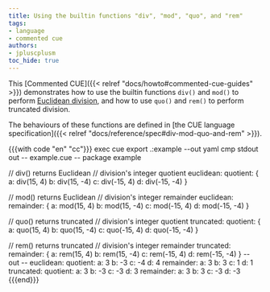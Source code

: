 ```yaml
---
title: Using the builtin functions "div", "mod", "quo", and "rem"
tags:
- language
- commented cue
authors:
- jpluscplusm
toc_hide: true
---
```


This [Commented CUE]({{< relref "docs/howto#commented-cue-guides" >}})
demonstrates how to use the builtin functions `div()` and `mod()` to perform
[Euclidean division](https://en.wikipedia.org/wiki/Euclidean_division), and how
to use `quo()` and `rem()` to perform truncated division.

The behaviours of these functions are defined in
[the CUE language specification]({{< relref "docs/reference/spec#div-mod-quo-and-rem" >}}).

{{{with code "en" "cc"}}}
exec cue export .:example --out yaml
cmp stdout out
-- example.cue --
package example

// div() returns Euclidean
// division's integer quotient
euclidean: quotient: {
	a: div(15, 4)
	b: div(15, -4)
	c: div(-15, 4)
	d: div(-15, -4)
}

// mod() returns Euclidean
// division's integer remainder
euclidean: remainder: {
	a: mod(15, 4)
	b: mod(15, -4)
	c: mod(-15, 4)
	d: mod(-15, -4)
}

// quo() returns truncated
// division's integer quotient
truncated: quotient: {
	a: quo(15, 4)
	b: quo(15, -4)
	c: quo(-15, 4)
	d: quo(-15, -4)
}

// rem() returns truncated
// division's integer remainder
truncated: remainder: {
	a: rem(15, 4)
	b: rem(15, -4)
	c: rem(-15, 4)
	d: rem(-15, -4)
}
-- out --
euclidean:
  quotient:
    a: 3
    b: -3
    c: -4
    d: 4
  remainder:
    a: 3
    b: 3
    c: 1
    d: 1
truncated:
  quotient:
    a: 3
    b: -3
    c: -3
    d: 3
  remainder:
    a: 3
    b: 3
    c: -3
    d: -3
{{{end}}}
